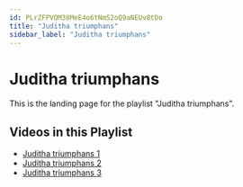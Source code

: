 ```yaml
---
id: PLrZFPVQM38MeE4o6tNmS2oQ9aNEUv8tDo
title: "Juditha triumphans"
sidebar_label: "Juditha triumphans"
---
```


# Juditha triumphans

This is the landing page for the playlist "Juditha triumphans".

## Videos in this Playlist

- [Juditha triumphans 1](/agape/juditha-triumphans/v0eT-Zdqd_k)
- [Juditha triumphans 2](/agape/juditha-triumphans/-tcqNPBjMjs)
- [Juditha triumphans 3](/agape/juditha-triumphans/zfftvPPKRAs)

